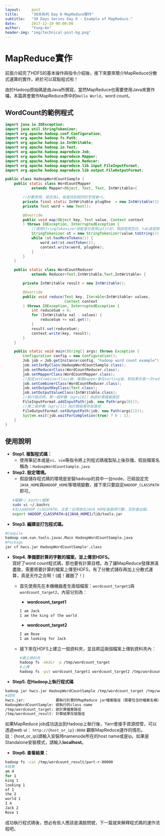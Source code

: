 ```yaml
---
layout:     post
title:      "30天系列 Day 6-MapReduce實作"
subtitle:   "30 Days Series Day 6 - Example of MapReduce."
date:       2017-12-10 00:00:00
author:     "Yung-An"
header-img: "img/technical-post-bg.png"
---
```


# MapReduce實作

前面介紹完了HDFS的基本操作與指令介紹後，接下來要來簡介MapReduce分散式運算的實作，終於可以寫點程式啦！

由於Hadoop原始碼是由Java所撰寫，當然MapReduce也需要使用Java來實作囉。本篇將會實作MapReduce界中的`Hello World`，word count。

## WordCount的範例程式
```java
import java.io.IOException;
import java.util.StringTokenizer;
import org.apache.hadoop.conf.Configuration;
import org.apache.hadoop.fs.Path;
import org.apache.hadoop.io.IntWritable;
import org.apache.hadoop.io.Text;
import org.apache.hadoop.mapreduce.Job;
import org.apache.hadoop.mapreduce.Mapper;
import org.apache.hadoop.mapreduce.Reducer;
import org.apache.hadoop.mapreduce.lib.input.FileInputFormat;
import org.apache.hadoop.mapreduce.lib.output.FileOutputFormat;

public class HadoopWordCountSample {
    public static class WordCountMapper
            extends Mapper<Object, Text, Text, IntWritable>{

        //計數使用，設定為1。每當找到相同的字就會+1。
        private final static IntWritable plugOne  = new IntWritable(1);
        private Text word = new Text();

        @Override
        public void map(Object key, Text value, Context context
        ) throws IOException, InterruptedException {
            //使用StringTokenizer效能會比使用split好。預設使用空白、tab或是換行當作分隔符號。
            StringTokenizer st = new StringTokenizer(value.toString());
            while (st.hasMoreTokens()) {
                word.set(st.nextToken());
                context.write(word, plugOne);
            }
        }
    }

    public static class WordCountReducer
            extends Reducer<Text,IntWritable,Text,IntWritable> {

        private IntWritable result = new IntWritable();

        @Override
        public void reduce(Text key, Iterable<IntWritable> values,
                           Context context
        ) throws IOException, InterruptedException {
            int reduceSum = 0;
            for (IntWritable val : values) {
                reduceSum += val.get();
            }
            result.set(reduceSum);
            context.write(key, result);
        }
    }

    public static void main(String[] args) throws Exception {
        Configuration config = new Configuration();
        Job job = Job.getInstance(config, "hadoop word count example");
        job.setJarByClass(HadoopWordCountSample.class);
        job.setReducerClass(WordCountReducer.class);
        job.setMapperClass(WordCountMapper.class);
        //設定setCombinerClass後，每個mapper會在sorting後，對結果先做一次reduce
        job.setCombinerClass(WordCountReducer.class);
        job.setOutputKeyClass(Text.class);
        job.setOutputValueClass(IntWritable.class);
        //執行程式時，第一個參數（agrs[0]）為欲計算檔案路徑
        FileInputFormat.addInputPath(job, new Path(args[0]));
        //第二個參數（agrs[1]）為計算結果存放路徑
        FileOutputFormat.setOutputPath(job, new Path(args[1]));
        System.exit(job.waitForCompletion(true) ? 0 : 1);
    }
}
```

## 使用說明

* **Step1. 複製程式碼：**
  * 使用筆記本或是`vi`、`vim`等指令將上列程式碼複製貼上後存擋。假設檔案名稱為：`HadoopWordCountSample.java`
* **Step2. 設定環境。**
  * 假設儲存程式碼的環境是安裝hadoop的其中一台node，已經設定完`JAVA_HOME`與`HADOOP_HOME`等環境變數，接下來只要設定`HADOOP_CLASSPATH`即可。
  ```bash
  #編輯~/.bashrc檔案
  sudo vi ~/.bashrc
  #加入HADOOP_CLASSPATH。注意！記得放在JAVA_HOME後面得行數，否則會出錯。
  export HADOOP_CLASSPATH=${JAVA_HOME}/lib/tools.jar
  ```
* **Step3. 編譯並打包程式碼。**
```bash
#Compile
hadoop com.sun.tools.javac.Main HadoopWordCountSample.java
#Package
jar cf hwcs.jar HadoopWordCountSample*.class
```
* **Step4. 準備要計算的字數的檔案，並上傳至HDFS。**    
寫好了word count程式碼，那也要有計算目標。為了讓MapReduce發揮淋漓盡致，需要將要計算的檔案上傳至HDFS，有了分散式儲存再加上分散式運算，真是天作之合啊！(威！離題了！)    
  * 首先使用先在本機機器產生兩個檔案：`wordcount_target1`與`wordcount_target2`，內容分別為：    
    * **wordcount_target1**
    ```bash
    I am Jack
    I am the king of the world
    ```
    * **wordcount_target2**
    ```bash
    I am Rose
    I am looking for Jack
    ```

  * 接下來在HDFS上建立一個資料夾，並且將這兩個檔案上傳到資料夾內：    
    ```bash
    #建立資料夾
    hadoop fs -mkdir -p /tmp/wordcount_target
    #上傳
    hadoop fs -put wordcount_target1 wordcount_target2 /tmp/wordcount_target
    ```
* **Step5. 在Hadoop上執行程式碼**
```bash
hadoop jar hwcs.jar HadoopWordCountSample /tmp/wordcount_target /tmp/wordcount_result
#說明
hwcs.jar:              要執行計算的MapReduce jar檔案路徑（需要包含的檔案名稱）
HadoopWordCountSample: 欲執行的class name
/tmp/wordcount_target: 欲計算檔案路徑
/tmp/wordcount_result: 計算結果存放路徑
```
如果MapReduce job成功送出到Hadoop上執行後，Yarn會接手資源控管，可以透過web ui：
`http://{host_or_ip}:8088` 觀察MapReduce運作的情形。    
註：{host_or_ip}請輸入安裝時namenode所在的host name或是ip。如果是Standalone安裝模式，請輸入**localhost**。

* **Step6. 查看結果：**
```bash
hadoop fs -cat /tmp/wordcount_result/part-r-00000
#結果
am 4
for 1
king 1
looking 1
of 1
the 2
world 1
I 4
Jack 2
Rose 1
```

成功執行程式碼後，想必有些人應該是滿臉問號，下一篇就來解釋程式碼的運作流程吧。
